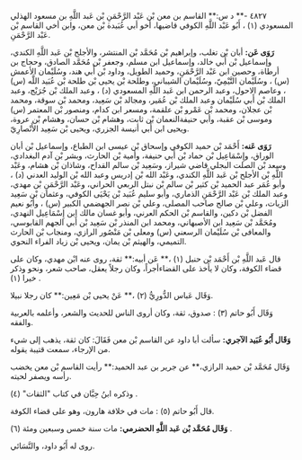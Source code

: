 ٤٨٢٧ -** د س:** القاسم بن معن بْن عَبْد الرَّحْمَنِ بْن عَبد اللَّهِ بن مسعود الهذلي المسعودي (١) ، أَبُو عَبْد اللَّهِ الكوفي قاضيها، أخو أبي عُبَيدة بْن معن، وابن أخي القاسم بْن عَبْد الرَّحْمَنِ.

**رَوَى عَن:** أبان بْن تغلب، وإبراهيم بْن مُحَمَّد بْن المنتشر، والأجلح بْن عَبد اللَّهِ الكندي، وإسماعيل بْن أَبي خالد، وإسماعيل ابن مسلم، وجعفر بْن مُحَمَّد الصادق، وحجاج بن أرطاة، وحصين ابن عَبْد الرَّحْمَنِ، وحميد الطويل، وداود بْن أَبي هند، وسُلَيْمان الأعمش (س) ، وسُلَيْمان التَّيْمِيّ، وسُلَيْمان الشيباني، وطلحة بْن يحيى بْن طلحة بْن عُبَيد اللَّه (س) ، وعاصم الاحول، وعبد الرحمن ابن عَبد اللَّهِ المسعودي (د) ، وعبد الملك بْن جُرَيْج، وعبد الملك بْن أَبي سُلَيْمان وعبد الملك بْن عُمَير، ومجالد بْن سَعِيد، ومحمد بْن سوقة، ومحمد بْن عجلان، ومحمد بْن عَمْرو بْن علقمة، ومسعر ابن كدام، ومنصور بْن المعتمر (س) وموسى بْن عقبة، وأبي حنيفةالنعمان بْن ثابت، وهشام بْن حسان، وهشام بْن عروة، ويحيى ابن أَبي أنيسة الجزري، ويحيى بْن سَعِيد الأَنْصارِيّ.

**رَوَى عَنه:** أَحْمَد بْن حميد الكوفي وإسحاق بْن عيسى ابن الطباع، وإسماعيل بْن أبان الوراق، وإِسْمَاعِيل بْن حماد بْن أَبي حنيفة، وأمية بْن الحارث، وبشر بْن آدم البغدادي، وسعد بْن الصلت البجلي قاضي شيراز، وسَعِيد بْن سالم القداح، وشاذان بْن هشام، وعَبْد اللَّهِ بْن الأجلح بْن عَبد اللَّهِ الكندي، وعَبْد الله بْن إدريس وعبد الله بْن الوليد العدني (د) ، وأبو عُمَر عبد الحميد بْن كثير بْن سالم بْن نبتل الربعي الحراني، وعَبْد الرَّحْمَنِ بْن مهدي، وعبد الملك بْن عَبْد الرَّحْمَنِ الذماري، وأبو سليم عُبَيد بْن يَحْيَى الكوفي، وعثمان بْن سَعِيد الزيات، وعلي بْن صالح صاحب المصلى، وعلي بْن نصر الجهضمي الكبير (س) ، وأَبُو نعيم الفضل بْن دكين، والقاسم بْن الحكم العرني، وأبو غسان مالك ابن إِسْمَاعِيل النهدي، ومُحَمَّد بْن سَعِيد ابن الأصبهاني، ومحمد ابن المنذر بْن سَعِيد بْن أَبي الجهم القابوسي، والمعافى بْن سُلَيْمان الرسعني (س) ومعلى بْن مَنْصُور الرازي، ومنجاب بْن الحارث التميمي، والهيثم بْن يمان، ويحيى بْن زياد الفراء النحوي.

قال عَبد اللَّهِ بْن أَحْمَد بْن حنبل (١) ،** عَن أبيه:** ثقة، روى عنه ابْن مهدي، وكان على قضاء الكوفة، وكان لا يأخذ على القضاءأجراً، وكان رجلاً يعقل، صاحب شعر، ونحو وذكر خيرا (١) .

وَقَال عَباس الدُّورِيُّ (٢) ،** عَنْ يحيى بْن مَعِين:** كان رجلا نبيلا.

وَقَال أَبُو حاتم (٣) : صدوق، ثقة، وكان أروى الناس للحديث والشعر، وأعلمه بالعربية والفقه.

**وَقَال أَبُو عُبَيد الآجري:** سألت أبا داود عن القاسم بْن معن فَقَالَ: كان ثقة، يذهب إلى شيء من الإرجاء، سمعت قتيبة يقوله.

وَقَال مُحَمَّد بْن حميد الرازي،** عن جرير بن عبد الحميد:** رأيت القاسم بْن معن يخضب رأسه ويصفر لحيته.

وذكره ابنُ حِبَّان في كتاب "الثقات" (٤) .

قال أَبُو حاتم (٥) : مات في خلافة هارون، وهو على قضاء الكوفة.

**وَقَال مُحَمَّد بْن عَبد اللَّهِ الحضرمي:** مات سنة خمس وسبعين ومئة (٦) .

روى له أَبُو داود، والنَّسَائي.